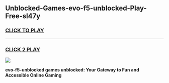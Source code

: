 
## Unblocked-Games-evo-f5-unblocked-Play-Free-sl47y
<h3>
<a href="https://premium76.site?title=evo-f5-unblocked&ref=23A">CLICK TO PLAY</a></h3>
<hr>

<h3>
<a href="https://premium76.site?title=evo-f5-unblocked&ref=23A">CLICK 2 PLAY</a>
  
</h3>

<a href="https://premium76.site?title=evo-f5-unblocked&ref=23A"><img src="https://clearcache.store/games.png"></a>


**evo-f5-unblocked games unblocked: Your Gateway to Fun and Accessible Online Gaming**
